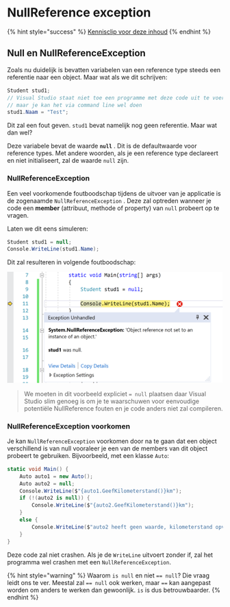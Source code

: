 # NullReference exception

{% hint style="success" %}
[Kennisclip voor deze inhoud](https://youtu.be/Q5bdntXXQe4)
{% endhint %}

## Null en NullReferenceException

Zoals nu duidelijk is bevatten variabelen van een reference type steeds een referentie naar een object. Maar wat als we dit schrijven:

```csharp
Student stud1;
// Visual Studio staat niet toe een programme met deze code uit te voeren
// maar je kan het via command line wel doen
stud1.Naam = "Test";
```

Dit zal een fout geven. `stud1` bevat namelijk nog geen referentie. Maar wat dan wel?

Deze variabele bevat de waarde **`null`** . Dit is de defaultwaarde voor reference types. Met andere woorden, als je een reference type declareert en niet initialiseert, zal de waarde `null` zijn.

### NullReferenceException

Een veel voorkomende foutboodschap tijdens de uitvoer van je applicatie is de zogenaamde `NullReferenceException` . Deze zal optreden wanneer je code een **member** \(attribuut, methode of property\) van `null` probeert op te vragen.

Laten we dit eens simuleren:

```csharp
Student stud1 = null;
Console.WriteLine(stud1.Name);
```

Dit zal resulteren in volgende foutboodschap:

![NullReferenceException error in VS](../../.gitbook/assets/nullref%20%282%29.png)

> We moeten in dit voorbeeld expliciet `= null` plaatsen daar Visual Studio slim genoeg is om je te waarschuwen voor eenvoudige potentiële NullReference fouten en je code anders niet zal compileren.

### NullReferenceException voorkomen

Je kan `NullReferenceException` voorkomen door na te gaan dat een object verschillend is van null vooraleer je een van de members van dit object probeert te gebruiken. Bijvoorbeeld, met een klasse `Auto`:

```csharp
static void Main() {
    Auto auto1 = new Auto();
    Auto auto2 = null;
    Console.WriteLine($"{auto1.GeefKilometerstand()}km");
    if (!(auto2 is null)) {
        Console.WriteLine($"{auto2.GeefKilometerstand()}km");
    }
    else {
        Console.WriteLine($"auto2 heeft geen waarde, kilometerstand opvragen zou crashen");
    }
}
```

Deze code zal niet crashen. Als je de `WriteLine` uitvoert zonder if, zal het programma wel crashen met een `NullReferenceException`.

{% hint style="warning" %}
Waarom `is null` en niet `== null`? Die vraag leidt ons te ver. Meestal zal `== null` ook werken, maar `==` kan aangepast worden om anders te werken dan gewoonlijk. `is` is dus betrouwbaarder.
{% endhint %}

